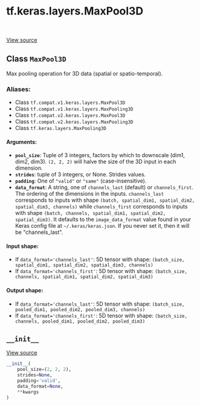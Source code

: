 <div itemscope itemtype="http://developers.google.com/ReferenceObject">
<meta itemprop="name" content="tf.keras.layers.MaxPool3D" />
<meta itemprop="path" content="Stable" />
<meta itemprop="property" content="__init__"/>
</div>

# tf.keras.layers.MaxPool3D

<!-- Insert buttons -->

<table class="tfo-notebook-buttons tfo-api" align="left">
</table>

<a target="_blank" href="/code/stable/tensorflow/python/keras/layers/pooling.py">View source</a>



## Class `MaxPool3D`

<!-- Start diff -->
Max pooling operation for 3D data (spatial or spatio-temporal).



### Aliases:

* Class `tf.compat.v1.keras.layers.MaxPool3D`
* Class `tf.compat.v1.keras.layers.MaxPooling3D`
* Class `tf.compat.v2.keras.layers.MaxPool3D`
* Class `tf.compat.v2.keras.layers.MaxPooling3D`
* Class `tf.keras.layers.MaxPooling3D`


<!-- Placeholder for "Used in" -->


#### Arguments:


* <b>`pool_size`</b>: Tuple of 3 integers,
  factors by which to downscale (dim1, dim2, dim3).
  `(2, 2, 2)` will halve the size of the 3D input in each dimension.
* <b>`strides`</b>: tuple of 3 integers, or None. Strides values.
* <b>`padding`</b>: One of `"valid"` or `"same"` (case-insensitive).
* <b>`data_format`</b>: A string,
  one of `channels_last` (default) or `channels_first`.
  The ordering of the dimensions in the inputs.
  `channels_last` corresponds to inputs with shape
  `(batch, spatial_dim1, spatial_dim2, spatial_dim3, channels)`
  while `channels_first` corresponds to inputs with shape
  `(batch, channels, spatial_dim1, spatial_dim2, spatial_dim3)`.
  It defaults to the `image_data_format` value found in your
  Keras config file at `~/.keras/keras.json`.
  If you never set it, then it will be "channels_last".


#### Input shape:

- If `data_format='channels_last'`:
  5D tensor with shape:
  `(batch_size, spatial_dim1, spatial_dim2, spatial_dim3, channels)`
- If `data_format='channels_first'`:
  5D tensor with shape:
  `(batch_size, channels, spatial_dim1, spatial_dim2, spatial_dim3)`



#### Output shape:

- If `data_format='channels_last'`:
  5D tensor with shape:
  `(batch_size, pooled_dim1, pooled_dim2, pooled_dim3, channels)`
- If `data_format='channels_first'`:
  5D tensor with shape:
  `(batch_size, channels, pooled_dim1, pooled_dim2, pooled_dim3)`


<h2 id="__init__"><code>__init__</code></h2>

<a target="_blank" href="/code/stable/tensorflow/python/keras/layers/pooling.py">View source</a>

``` python
__init__(
    pool_size=(2, 2, 2),
    strides=None,
    padding='valid',
    data_format=None,
    **kwargs
)
```






